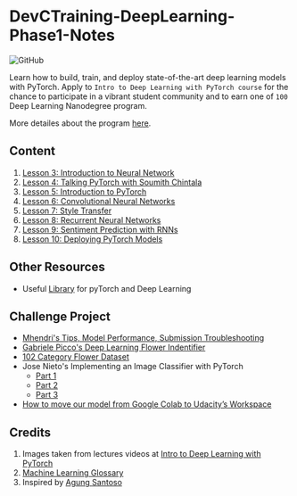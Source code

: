 # DevCTraining-DeepLearning-Phase1-Notes


![GitHub](https://img.shields.io/github/license/mashape/apistatus.svg)


Learn how to build, train, and deploy state-of-the-art deep learning models with PyTorch. Apply to  ``Intro to Deep Learning with PyTorch course`` for the chance to participate in a vibrant student community and to earn one of ```100``` Deep Learning Nanodegree program.

More detailes about the program [here](https://www.udacity.com/scholarships/facebook-pytorch-scholarship).

## Content
1. [Lesson 3: Introduction to Neural Network](https://github.com/obeshor/DevCTraining-DeepLearning-Phase1-Notes/blob/master/docs/Lesson%203%20-%20Introduction%20to%20Neural%20Network.md)
2. [Lesson 4: Talking PyTorch with Soumith Chintala](https://github.com/obeshor/DevCTraining-DeepLearning-Phase1-Notes/blob/master/docs/Lesson%204%20-%20Talking%20PyTorch%20with%20Soumith%20Chintala.md)
3. [Lesson 5: Introduction to PyTorch](https://github.com/obeshor/DevCTraining-DeepLearning-Phase1-Notes/blob/master/docs/Lesson%205%20-%20Introduction%20to%20PyTorch.md)
4. [Lesson 6: Convolutional Neural Networks](https://github.com/obeshor/DevCTraining-DeepLearning-Phase1-Notes/blob/master/docs/Lesson%206%20-%20Convolutional%20Neural%20Networks.md)
5. [Lesson 7: Style Transfer](https://github.com/obeshor/DevCTraining-DeepLearning-Phase1-Notes/blob/master/docs/Lesson%207%20-%20Style%20Transfer.md)
6. [Lesson 8: Recurrent Neural Networks](https://github.com/obeshor/DevCTraining-DeepLearning-Phase1-Notes/blob/master/docs/Lesson%208%20-%20Recurrent%20Neural%20Networks.md)
7. [Lesson 9: Sentiment Prediction with RNNs](https://github.com/obeshor/DevCTraining-DeepLearning-Phase1-Notes/blob/master/docs/Lesson%209%20-%20Sentiment%20Prediction%20with%20RNNs.md)
8. [Lesson 10: Deploying PyTorch Models](https://github.com/obeshor/DevCTraining-DeepLearning-Phase1-Notes/blob/master/docs/Lesson%2010%20-%20Deploying%20PyTorch%20Models.md)

## Other Resources

* Useful [Library](https://docs.google.com/spreadsheets/d/1h4iuwVhAsg-dg00Ng_Fy0PQeiXAstmpk2I2NjVFSwYo/edit?usp=sharing) for pyTorch and Deep Learning

## Challenge Project
* [Mhendri's Tips, Model Performance, Submission Troubleshooting](https://docs.google.com/document/d/1-MCDPOejsn2hq9EoBzMpzGv9jEdtMWoIwjkAa1cVbSM/edit?usp=sharing)
* [Gabriele Picco's Deep Learning Flower Indentifier](https://github.com/GabrielePicco/deep-learning-flower-identifier)
* [102 Category Flower Dataset](http://www.robots.ox.ac.uk/~vgg/data/flowers/102/)
* Jose Nieto's Implementing an Image Classifier with PyTorch 
  * [Part 1](https://medium.com/udacity/implementing-an-image-classifier-with-pytorch-part-1-cf5444b8e9c9)
  * [Part 2](https://medium.com/p/ae4dd7b2f48?source=user_profile---------3------------------)
  * [Part 3](https://medium.com/p/6ff66106ba89?source=user_profile---------2------------------)
* [How to move our model from Google Colab to Udacity’s Workspace](https://medium.com/@ml_kid/how-to-move-our-model-from-google-colab-to-udacitys-workspace-final-lab-project-88e1a0b7d6ab)


## Credits
1. Images taken from lectures videos at [Intro to Deep Learning with PyTorch](https://www.udacity.com/course/deep-learning-pytorch--ud188)
2. [Machine Learning Glossary](https://developers.google.com/machine-learning/glossary/)
3. Inspired by [Agung Santoso](https://github.com/agungsantoso/pytorch-scholarship-challenge-notes)

